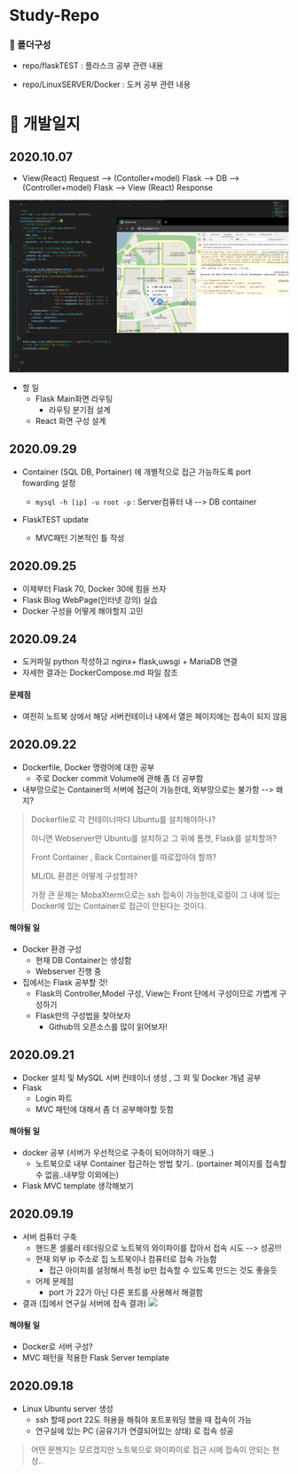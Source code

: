 # Study-Repo

### :file_folder: 폴더구성

* repo/flaskTEST : 플라스크 공부 관련 내용

* repo/LinuxSERVER/Docker : 도커 공부 관련 내용



# :calendar: 개발일지

## 2020.10.07

* View(React) Request --> (Contoller+model) Flask --> DB --> (Controller+model) Flask --> View (React) Response

![image-20201008094543016](./Figure/1007_Result)

* 할 일
  * Flask Main화면 라우팅
    * 라우팅 분기점 설계
  * React 화면 구성 설계

## 2020.09.29

* Container (SQL DB, Portainer) 에 개별적으로 접근 가능하도록 port fowarding 설정
  * `mysql -h [ip] -u root -p` : Server컴퓨터 내 --> DB container

* FlaskTEST update
  * MVC패턴 기본적인 틀 작성

## 2020.09.25

* 이제부터 Flask 70, Docker 30에 힘을 쓰자
* Flask Blog WebPage(인터넷 강의) 실습
* Docker 구성을 어떻게 해야할지 고민

## 2020.09.24

* 도커파일 python 작성하고 nginx+ flask,uwsgi + MariaDB 연결
* 자세한 결과는 DockerCompose.md 파일 참조

#### 문제점

* 여전히 노트북 상에서 해당 서버컨테이너 내에서 열은 페이지에는 접속이 되지 않음

## 2020.09.22

* Dockerfile, Docker 명령어에 대한 공부
  * 주로 Docker commit  Volume에 관해 좀 더 공부함
* 내부망으로는 Container의 서버에 접근이 가능한데, 외부망으로는 불가함 --> 왜지?

> Dockerfile로 각 컨테이너마다 Ubuntu를 설치해야하나?
>
> 아니면 Webserver만 Ubuntu를 설치하고 그 위에 톰캣, Flask를 설치할까?
>
> Front Container , Back Container를 따로잡아야 할까?
>
> ML/DL 환경은 어떻게 구성할까?
>
> 가장 큰 문제는 MobaXterm으로는 ssh 접속이 가능한데,로컬이 그 내에 있는 Docker에 있는 Container로 접근이 안된다는 것이다.

#### 해야될 일 

* Docker 환경 구성
  * 현재 DB Container는 생성함
  * Webserver 진행 중
* 집에서는 Flask 공부할 것!
  * Flask의 Controller,Model 구성, View는 Front 단에서 구성이므로 가볍게 구성하기
  * Flask만의 구성법을 찾아보자
    * Github의 오픈소스를 많이 읽어보자!

## 2020.09.21

* Docker 설치 및 MySQL 서버 컨테이너 생성 , 그 외 및 Docker 개념 공부
* Flask
  * Login 파트
  * MVC 패턴에 대해서 좀 더 공부해야할 듯함

#### 해야될 일

* docker 공부 (서버가 우선적으로 구축이 되어야하기 때문..)
  * 노트북으로 내부 Container 접근하는 방법 찾기.. (portainer 페이지를 접속할 수 없음..내부망 이외에는)
* Flask MVC template 생각해보기

## 2020.09.19

* 서버 컴퓨터 구축
  * 핸드폰 셀룰러 테더링으로 노트북의 와이파이를 잡아서 접속 시도 --> 성공!!!
  * 현재 외부 ip 주소로 집 노트북이나 컴퓨터로 접속 가능함
    * 접근 아이피를 설정해서 특정 ip만 접속할 수 있도록 만드는 것도 좋을듯
  * 어제 문제점
    * port 가 22가 아닌 다른 포트를 사용해서 해결함
* 결과 (집에서 연구실 서버에 접속 결과)
  <img src="C:/Program Files/Typora/flaskTEST/정리/successlogin.png">

#### 해야될 일

* Docker로 서버 구성?
* MVC 패턴을 적용한 Flask Server template

## 2020.09.18

* Linux Ubuntu server 생성
  * ssh 할때 port 22도 허용을 해줘야 포트포워딩 했을 때 접속이 가능
  * 연구실에 있는 PC (공유기가 연결되어있는 상태) 로 접속 성공

> 어떤 문젠지는 모르겠지만 노트북으로 와이파이로 접근 시에 접속이 안되는 현상..



